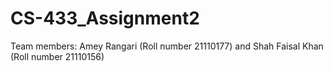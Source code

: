 # CS-433_Assignment2
Team members: Amey Rangari (Roll number 21110177) and Shah Faisal Khan (Roll number 21110156)
